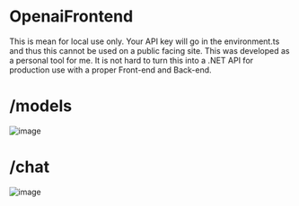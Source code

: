 # OpenaiFrontend
This is mean for local use only. Your API key will go in the environment.ts and thus this cannot be used on a public facing site. This was developed as a personal tool for me. It is not hard to turn this into a .NET API for production use with a proper Front-end and Back-end.

# /models
![image](https://user-images.githubusercontent.com/45152948/225808708-b32a785b-7fbf-4fc1-b1b5-75c70bb32997.png)

# /chat
![image](https://user-images.githubusercontent.com/45152948/225808765-6c3dae50-a381-4fcc-935f-1380fb481720.png)
